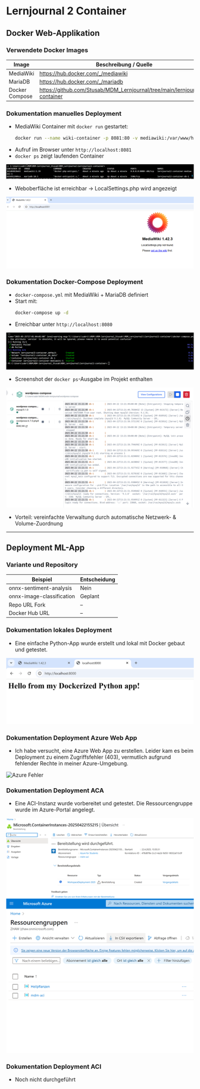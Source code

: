 # Lernjournal 2 Container

## Docker Web-Applikation

### Verwendete Docker Images

| Image       | Beschreibung / Quelle |
|-------------|------------------------|
| MediaWiki   | https://hub.docker.com/_/mediawiki |
| MariaDB     | https://hub.docker.com/_/mariadb |
| Docker Compose | https://github.com/Stusab/MDM_Lernjournal/tree/main/lernjournal2-container |

### Dokumentation manuelles Deployment

- MediaWiki Container mit `docker run` gestartet:
  ```bash
  docker run --name wiki-container -p 8081:80 -v mediawiki:/var/www/html -d mediawiki:1.42.3
  ```
- Aufruf im Browser unter `http://localhost:8081`
- `docker ps` zeigt laufenden Container

![docker ps](images/docker%20ps.png)

- Weboberfläche ist erreichbar → LocalSettings.php wird angezeigt

![MediaWiki Browser](images/woche02_mediawiki-browser.png)

### Dokumentation Docker-Compose Deployment

- `docker-compose.yml` mit MediaWiki + MariaDB definiert
- Start mit:
  ```bash
  docker-compose up -d
  ```
- Erreichbar unter `http://localhost:8080`

![docker-compose](images/docker%20compse%20.png)

- Screenshot der `docker ps`-Ausgabe im Projekt enthalten

![docker container](images/woche02_docker_container.png)

- Vorteil: vereinfachte Verwaltung durch automatische Netzwerk- & Volume-Zuordnung

---

## Deployment ML-App

### Variante und Repository

| Beispiel                    | Entscheidung |
|----------------------------|--------------|
| onnx-sentiment-analysis    | Nein         |
| onnx-image-classification  | Geplant      |
| Repo URL Fork              | –            |
| Docker Hub URL             | –            |

### Dokumentation lokales Deployment

- Eine einfache Python-App wurde erstellt und lokal mit Docker gebaut und getestet.

![Hello App](images/woche02_hello.png)

### Dokumentation Deployment Azure Web App

- Ich habe versucht, eine Azure Web App zu erstellen. Leider kam es beim Deployment zu einem Zugriffsfehler (403), vermutlich aufgrund fehlender Rechte in meiner Azure-Umgebung.

![Azure Fehler](images/woche02_ERRORazure%20%281%29.png)

### Dokumentation Deployment ACA

- Eine ACI-Instanz wurde vorbereitet und getestet. Die Ressourcengruppe wurde im Azure-Portal angelegt.

![Container Instance](images/woche02_containerinstance.png)
![Ressourcengruppe](images/woche02_ressourcegruppe.png)

### Dokumentation Deployment ACI

- Noch nicht durchgeführt

